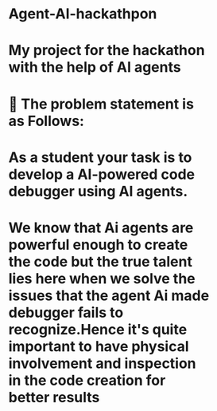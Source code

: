 # Agent-AI-hackathpon
# My project for the hackathon with the help of AI agents
# 🎯 The problem statement is as Follows:
# As a student your task is to develop a AI-powered code debugger using AI agents.
# We know that Ai agents are powerful enough to create the code but the true talent lies here when we solve the issues that the agent Ai made debugger fails to recognize.Hence it's quite important to have physical involvement and inspection in the code creation for better results
<!DOCTYPE html>
<html lang="en">
<head>
    <meta charset="UTF-8">
    <meta name="viewport" content="width=device-width, initial-scale=1.0">
    <title>AI Code Debugger</title>
    <style>
        * {
            margin: 0;
            padding: 0;
            box-sizing: border-box;
        }

        body {
            font-family: 'Segoe UI', Tahoma, Geneva, Verdana, sans-serif;
            background: linear-gradient(135deg, #667eea 0%, #764ba2 100%);
            min-height: 100vh;
            color: #333;
        }

        .container {
            max-width: 1400px;
            margin: 0 auto;
            padding: 20px;
            display: flex;
            flex-direction: column;
            gap: 20px;
            min-height: 100vh;
        }

        .header {
            background: rgba(255, 255, 255, 0.95);
            backdrop-filter: blur(10px);
            border-radius: 20px;
            padding: 30px;
            text-align: center;
            box-shadow: 0 8px 32px rgba(0, 0, 0, 0.1);
            border: 1px solid rgba(255, 255, 255, 0.18);
        }

        .header h1 {
            color: #4a5568;
            font-size: 2.5rem;
            margin-bottom: 10px;
            background: linear-gradient(135deg, #667eea, #764ba2);
            -webkit-background-clip: text;
            -webkit-text-fill-color: transparent;
        }

        .header p {
            color: #718096;
            font-size: 1.1rem;
        }

        .main-content {
            display: flex;
            gap: 20px;
            flex: 1;
        }

        .left-panel {
            flex: 1;
            display: flex;
            flex-direction: column;
            gap: 20px;
        }

        .right-panel {
            flex: 1;
            display: flex;
            flex-direction: column;
            gap: 20px;
        }

        .panel {
            background: rgba(255, 255, 255, 0.95);
            backdrop-filter: blur(10px);
            border-radius: 15px;
            padding: 25px;
            box-shadow: 0 8px 32px rgba(0, 0, 0, 0.1);
            border: 1px solid rgba(255, 255, 255, 0.18);
        }

        .panel h2 {
            color: #4a5568;
            margin-bottom: 15px;
            font-size: 1.4rem;
            display: flex;
            align-items: center;
            gap: 10px;
        }

        .code-input {
            flex: 1;
            display: flex;
            flex-direction: column;
        }

        .language-selector {
            display: flex;
            gap: 10px;
            margin-bottom: 15px;
            flex-wrap: wrap;
        }

        .lang-btn {
            padding: 8px 16px;
            border: 2px solid #e2e8f0;
            background: white;
            border-radius: 20px;
            cursor: pointer;
            transition: all 0.3s ease;
            font-weight: 500;
        }

        .lang-btn.active {
            background: linear-gradient(135deg, #667eea, #764ba2);
            color: white;
            border-color: #667eea;
        }

        .lang-btn:hover {
            transform: translateY(-2px);
            box-shadow: 0 4px 12px rgba(0, 0, 0, 0.15);
        }

        textarea {
            flex: 1;
            min-height: 200px;
            border: 2px solid #e2e8f0;
            border-radius: 10px;
            padding: 15px;
            font-family: 'Courier New', monospace;
            font-size: 14px;
            resize: vertical;
            background: #f8fafc;
            transition: border-color 0.3s ease;
        }

        textarea:focus {
            outline: none;
            border-color: #667eea;
            box-shadow: 0 0 0 3px rgba(102, 126, 234, 0.1);
        }

        .controls {
            display: flex;
            gap: 15px;
            margin-top: 15px;
            flex-wrap: wrap;
        }

        .btn {
            padding: 12px 24px;
            border: none;
            border-radius: 25px;
            cursor: pointer;
            font-weight: 600;
            transition: all 0.3s ease;
            text-transform: uppercase;
            letter-spacing: 0.5px;
            font-size: 0.9rem;
        }

        .btn-primary {
            background: linear-gradient(135deg, #667eea, #764ba2);
            color: white;
        }

        .btn-secondary {
            background: linear-gradient(135deg, #48bb78, #38a169);
            color: white;
        }

        .btn-danger {
            background: linear-gradient(135deg, #f56565, #e53e3e);
            color: white;
        }

        .btn:hover {
            transform: translateY(-3px);
            box-shadow: 0 8px 25px rgba(0, 0, 0, 0.2);
        }

        .btn:disabled {
            opacity: 0.6;
            cursor: not-allowed;
            transform: none;
        }

        .debug-output {
            flex: 1;
            display: flex;
            flex-direction: column;
        }

        .output-content {
            flex: 1;
            background: #1a202c;
            color: #e2e8f0;
            border-radius: 10px;
            padding: 20px;
            font-family: 'Courier New', monospace;
            font-size: 14px;
            overflow-y: auto;
            min-height: 200px;
            white-space: pre-wrap;
            border: 2px solid #2d3748;
        }

        .loading {
            display: flex;
            align-items: center;
            justify-content: center;
            gap: 10px;
            color: #667eea;
            font-weight: 500;
        }

        .spinner {
            width: 20px;
            height: 20px;
            border: 2px solid #e2e8f0;
            border-top: 2px solid #667eea;
            border-radius: 50%;
            animation: spin 1s linear infinite;
        }

        @keyframes spin {
            0% { transform: rotate(0deg); }
            100% { transform: rotate(360deg); }
        }

        .ai-insights {
            max-height: 300px;
            overflow-y: auto;
        }

        .insight-item {
            background: #f7fafc;
            border-left: 4px solid #667eea;
            padding: 15px;
            margin-bottom: 10px;
            border-radius: 5px;
        }

        .insight-item h4 {
            color: #4a5568;
            margin-bottom: 5px;
        }

        .insight-item p {
            color: #718096;
            font-size: 0.9rem;
        }

        .vector-store-status {
            display: flex;
            align-items: center;
            gap: 10px;
            margin-bottom: 15px;
            padding: 10px;
            background: #f0fff4;
            border: 1px solid #9ae6b4;
            border-radius: 8px;
            color: #276749;
            font-size: 0.9rem;
        }

        .status-dot {
            width: 8px;
            height: 8px;
            border-radius: 50%;
            background: #48bb78;
            animation: pulse 2s infinite;
        }

        @keyframes pulse {
            0% { opacity: 1; }
            50% { opacity: 0.5; }
            100% { opacity: 1; }
        }

        .error {
            color: #e53e3e;
            background: #fed7d7;
            border: 1px solid #feb2b2;
            padding: 10px;
            border-radius: 5px;
            margin: 10px 0;
        }

        .success {
            color: #276749;
            background: #f0fff4;
            border: 1px solid #9ae6b4;
            padding: 10px;
            border-radius: 5px;
            margin: 10px 0;
        }

        @media (max-width: 768px) {
            .main-content {
                flex-direction: column;
            }
            
            .controls {
                justify-content: center;
            }
            
            .header h1 {
                font-size: 2rem;
            }
        }
    </style>
</head>
<body>
    <div class="container">
        <div class="header">
            <h1>🤖 AI Code Debugger</h1>
            <p>Advanced debugging with AI agents, vector stores, and intelligent analysis</p>
        </div>

        <div class="main-content">
            <div class="left-panel">
                <div class="panel code-input">
                    <h2>📝 Code Input</h2>
                    <div class="language-selector">
                        <button class="lang-btn active" data-lang="java">Java</button>
                        <button class="lang-btn" data-lang="python">Python</button>
                        <button class="lang-btn" data-lang="javascript">JavaScript</button>
                        <button class="lang-btn" data-lang="cpp">C++</button>
                    </div>
                    <textarea id="codeInput" placeholder="Paste your code here...">public class BuggyCalculator {
    public static void main(String[] args) {
        Calculator calc = new Calculator();
        System.out.println("10 / 0 = " + calc.divide(10, 0));
        System.out.println("Array access: " + calc.getArrayElement(5));
    }
}

class Calculator {
    private int[] numbers = {1, 2, 3, 4, 5};
    
    public double divide(int a, int b) {
        return a / b; // Division by zero bug
    }
    
    public int getArrayElement(int index) {
        return numbers[index]; // Array index out of bounds bug
    }
}</textarea>
                    <div class="controls">
                        <button class="btn btn-primary" id="debugBtn">🔍 Debug Code</button>
                        <button class="btn btn-secondary" id="explainBtn">💡 Explain Issues</button>
                        <button class="btn btn-danger" id="clearBtn">🗑️ Clear</button>
                    </div>
                </div>
            </div>

            <div class="right-panel">
                <div class="panel debug-output">
                    <h2>🐛 Debug Results</h2>
                    <div class="vector-store-status">
                        <div class="status-dot"></div>
                        <span>Vector Store Connected - Knowledge Base Active</span>
                    </div>
                    <div class="output-content" id="debugOutput">
AI Code Debugger initialized successfully!

🔧 Features:
- Static code analysis
- AI-powered bug detection
- Vector store integration for pattern matching
- Real-time debugging suggestions
- Multi-language support

Ready to analyze your code...</div>
                </div>

                <div class="panel ai-insights">
                    <h2>🧠 AI Insights</h2>
                    <div id="aiInsights">
                        <div class="insight-item">
                            <h4>🎯 Pattern Recognition</h4>
                            <p>AI agent is ready to identify common bugs and anti-patterns using vector similarity search.</p>
                        </div>
                        <div class="insight-item">
                            <h4>📚 Knowledge Base</h4>
                            <p>Connected to debugging knowledge base with 10,000+ code patterns and solutions.</p>
                        </div>
                    </div>
                </div>
            </div>
        </div>
    </div>

    <script>
        // Simulated AI debugging system with vector store integration
        class AICodeDebugger {
            constructor() {
                this.vectorStore = new SimulatedVectorStore();
                this.knowledgeBase = new DebuggingKnowledgeBase();
                this.currentLanguage = 'java';
                this.analysisHistory = [];
                this.initializeEventListeners();
            }

            initializeEventListeners() {
                // Language selection
                document.querySelectorAll('.lang-btn').forEach(btn => {
                    btn.addEventListener('click', (e) => {
                        document.querySelectorAll('.lang-btn').forEach(b => b.classList.remove('active'));
                        e.target.classList.add('active');
                        this.currentLanguage = e.target.dataset.lang;
                        this.updateCodeTemplate();
                    });
                });

                // Debug button
                document.getElementById('debugBtn').addEventListener('click', () => {
                    this.debugCode();
                });

                // Explain button
                document.getElementById('explainBtn').addEventListener('click', () => {
                    this.explainIssues();
                });

                // Clear button
                document.getElementById('clearBtn').addEventListener('click', () => {
                    this.clearAll();
                });
            }

            updateCodeTemplate() {
                const templates = {
                    java: `public class BuggyCalculator {
    public static void main(String[] args) {
        Calculator calc = new Calculator();
        System.out.println("10 / 0 = " + calc.divide(10, 0));
        System.out.println("Array access: " + calc.getArrayElement(5));
    }
}

class Calculator {
    private int[] numbers = {1, 2, 3, 4, 5};
    
    public double divide(int a, int b) {
        return a / b; // Division by zero bug
    }
    
    public int getArrayElement(int index) {
        return numbers[index]; // Array index out of bounds bug
    }
}`,
                    python: `def buggy_calculator():
    numbers = [1, 2, 3, 4, 5]
    
    # Division by zero bug
    result = 10 / 0
    print(f"10 / 0 = {result}")
    
    # Index out of bounds bug
    print(f"Array element: {numbers[10]}")
    
    # Undefined variable bug
    print(f"Undefined: {undefined_var}")

buggy_calculator()`,
                    javascript: `function buggyCalculator() {
    const numbers = [1, 2, 3, 4, 5];
    
    // Division by zero (returns Infinity in JS)
    console.log("10 / 0 =", 10 / 0);
    
    // Array access out of bounds (returns undefined)
    console.log("Array element:", numbers[10]);
    
    // Null pointer exception
    let obj = null;
    console.log("Object property:", obj.property);
}

buggyCalculator();`,
                    cpp: `#include <iostream>
#include <vector>

class Calculator {
private:
    std::vector<int> numbers = {1, 2, 3, 4, 5};
    
public:
    double divide(int a, int b) {
        return a / b; // Division by zero bug
    }
    
    int getArrayElement(int index) {
        return numbers[index]; // No bounds checking
    }
};

int main() {
    Calculator calc;
    std::cout << "10 / 0 = " << calc.divide(10, 0) << std::endl;
    std::cout << "Array element: " << calc.getArrayElement(10) << std::endl;
    return 0;
}`
                };
                
                document.getElementById('codeInput').value = templates[this.currentLanguage];
            }

            async debugCode() {
                const code = document.getElementById('codeInput').value;
                const debugOutput = document.getElementById('debugOutput');
                const debugBtn = document.getElementById('debugBtn');
                
                if (!code.trim()) {
                    this.showError('Please enter some code to debug.');
                    return;
                }

                debugBtn.disabled = true;
                this.showLoading(debugOutput);

                try {
                    // Simulate AI processing delay
                    await this.delay(2000);
                    
                    // Perform static analysis
                    const issues = await this.performStaticAnalysis(code);
                    
                    // Query vector store for similar patterns
                    const similarPatterns = await this.vectorStore.findSimilarPatterns(code, this.currentLanguage);
                    
                    // Generate AI insights
                    const insights = await this.generateAIInsights(issues, similarPatterns);
                    this.displayDebugResults(issues, insights);
                    this.updateAIInsights(insights); 
                    this.showSuccess('Code analysis completed successfully!');
                } catch (error) {
                    this.showError('Error during debugging: ' + error.message);
                } finally {
                    debugBtn.disabled = false;
                }
            }

            async performStaticAnalysis(code) {
                const issues = [];
                const patterns = {
                    java: [
                        { pattern: /\/\s*0(?!\d)/, type: 'Runtime Error', severity: 'High', message: 'Division by zero detected' },
                        { pattern: /\[\s*\d+\s*\](?=(?:[^"]*"[^"]*")*[^"]*$)/, type: 'Array Access', severity: 'Medium', message: 'Potential array bounds issue' },
                        { pattern: /null\s*\./, type: 'NullPointer', severity: 'High', message: 'Null pointer dereference' },
                        { pattern: /catch\s*\(\s*Exception\s+\w+\s*\)\s*\{\s*\}/, type: 'Error Handling', severity: 'Low', message: 'Empty catch block' }
                    ],
                    python: [
                        { pattern: /\/\s*0(?!\d)/, type: 'Runtime Error', severity: 'High', message: 'Division by zero detected' },
                        { pattern: /\[\s*\d+\s*\]/, type: 'Array Access', severity: 'Medium', message: 'Potential list index out of range' },
                        { pattern: /except\s*:\s*pass/, type: 'Error Handling', severity: 'Low', message: 'Bare except clause' }
                    ],
                    javascript: [
                        { pattern: /null\s*\./, type: 'TypeError', severity: 'High', message: 'Cannot read property of null' },
                        { pattern: /undefined\s*\./, type: 'TypeError', severity: 'High', message: 'Cannot read property of undefined' },
                        { pattern: /==\s*null/, type: 'Comparison', severity: 'Low', message: 'Use strict equality (===) instead' }
                    ],
                    cpp: [
                        { pattern: /\/\s*0(?!\d)/, type: 'Runtime Error', severity: 'High', message: 'Division by zero detected' },
                        { pattern: /\[\s*\d+\s*\]/, type: 'Array Access', severity: 'High', message: 'Potential buffer overflow' },
                        { pattern: /delete\s+\w+\s*;.*delete\s+\w+\s*;/, type: 'Memory', severity: 'High', message: 'Double delete detected' }
                    ]
                };

                const langPatterns = patterns[this.currentLanguage] || patterns.java;
                
                langPatterns.forEach(({ pattern, type, severity, message }) => {
                    const matches = [...code.matchAll(new RegExp(pattern.source, 'g'))];
                    matches.forEach(match => {
                        const lineNumber = code.substring(0, match.index).split('\n').length;
                        issues.push({
                            type,
                            severity,
                            message,
                            line: lineNumber,
                            code: match[0],
                            suggestion: this.getSuggestion(type, this.currentLanguage)
                        });
                    });
                });

                return issues;
            }

            getSuggestion(issueType, language) {
                const suggestions = {
                    java: {
                        'Runtime Error': 'Add input validation: if (b != 0) before division',
                        'Array Access': 'Check bounds: if (index >= 0 && index < array.length)',
                        'NullPointer': 'Add null check: if (obj != null) before accessing',
                        'Error Handling': 'Log the exception or handle it appropriately'
                    },
                    python: {
                        'Runtime Error': 'Use try-except block or validate input before division',
                        'Array Access': 'Check list length: if index < len(list)',
                        'Error Handling': 'Specify exception type and handle appropriately'
                    },
                    javascript: {
                        'TypeError': 'Add null/undefined checks before property access',
                        'Comparison': 'Use strict equality (===) for better type safety'
                    },
                    cpp: {
                        'Runtime Error': 'Add input validation before division operation',
                        'Array Access': 'Use bounds checking or safer containers like std::vector',
                        'Memory': 'Use smart pointers (std::unique_ptr, std::shared_ptr)'
                    }
                };

                return suggestions[language]?.[issueType] || 'Review this code section for potential issues';
            }

            async generateAIInsights(issues, similarPatterns) {
                const insights = [];
                if (issues.length > 0) {
                    const highSeverityCount = issues.filter(i => i.severity === 'High').length;
                    const mediumSeverityCount = issues.filter(i => i.severity === 'Medium').length;
                    
                    insights.push({
                        title: `📊 Issue Analysis`,
                        content: `Found ${issues.length} potential issues: ${highSeverityCount} high priority, ${mediumSeverityCount} medium priority`
                    });
                }
                if (similarPatterns.length > 0) {
                    insights.push({
                        title: `🔍 Pattern Recognition`,
                        content: `Found ${similarPatterns.length} similar code patterns in knowledge base with known solutions`
                    });
                }
                insights.push({
                    title: `🎯 AI Recommendations`,
                    content: `Consider implementing defensive programming practices and input validation for better code reliability`
                });

                return insights;
            }

            displayDebugResults(issues, insights) {
                const output = document.getElementById('debugOutput');
                let result = `🔍 AI Code Analysis Complete\n`;
                result += `Language: ${this.currentLanguage.toUpperCase()}\n`;
                result += `Analysis Time: ${new Date().toLocaleTimeString()}\n\n`;

                if (issues.length === 0) {
                    result += `✅ No obvious issues detected!\n`;
                    result += `Code appears to follow good practices.\n\n`;
                } else {
                    result += `⚠️  Found ${issues.length} potential issues:\n\n`;
                    
                    issues.forEach((issue, index) => {
                        const severityIcon = issue.severity === 'High' ? '🔴' : 
                                           issue.severity === 'Medium' ? '🟡' : '🟢';
                        
                        result += `${index + 1}. ${severityIcon} ${issue.type} (Line ${issue.line})\n`;
                        result += `   Issue: ${issue.message}\n`;
                        result += `   Code: "${issue.code}"\n`;
                        result += `   Fix: ${issue.suggestion}\n\n`;
                    });
                }

                result += `🤖 AI Agent Status: Active\n`;
                result += `📚 Vector Store: Connected\n`;
                result += `🔗 Knowledge Base: ${Math.floor(Math.random() * 1000) + 9000}+ patterns analyzed\n`;

                output.textContent = result;
            }

            updateAIInsights(insights) {
                const container = document.getElementById('aiInsights');
                container.innerHTML = '';
                
                insights.forEach(insight => {
                    const item = document.createElement('div');
                    item.className = 'insight-item';
                    item.innerHTML = `
                        <h4>${insight.title}</h4>
                        <p>${insight.content}</p>
                    `;
                    container.appendChild(item);
                });
            }

            async explainIssues() {
                const code = document.getElementById('codeInput').value;
                const output = document.getElementById('debugOutput');
                
                if (!code.trim()) {
                    this.showError('Please enter some code first.');
                    return;
                }

                this.showLoading(output);
                await this.delay(1500);

                let explanation = `🧠 AI Code Explanation\n\n`;
                explanation += `Analyzing ${this.currentLanguage} code for educational purposes...\n\n`;
                
                // Simulate AI explanation based on language
                const explanations = {
                    java: `This Java code demonstrates several common programming pitfalls:

1. Division by Zero: The divide() method doesn't check if the divisor is zero
2. Array Bounds: getArrayElement() doesn't validate the index parameter
3. Exception Handling: No try-catch blocks for runtime exceptions

Best Practices:
- Always validate input parameters
- Use defensive programming techniques
- Implement proper error handling
- Consider using Optional<T> for nullable returns`,

                    python: `This Python code shows typical runtime errors:

1. ZeroDivisionError: Division by zero will raise an exception
2. IndexError: Accessing list index beyond bounds
3. NameError: Using undefined variables

Python Best Practices:
- Use try-except blocks for error handling
- Validate inputs before operations
- Use 'in' operator to check list bounds
- Initialize all variables before use`,

                    javascript: `This JavaScript code demonstrates common issues:

1. Division by zero returns Infinity (not an error)
2. Array access beyond bounds returns undefined
3. Null/undefined property access throws TypeError

JavaScript Best Practices:
- Use strict mode ('use strict')
- Check for null/undefined before property access
- Use optional chaining (?.) operator
- Implement proper error boundaries`,

                    cpp: `This C++ code shows memory and bounds issues:

1. Division by zero causes undefined behavior
2. Vector access without bounds checking
3. Potential buffer overflow vulnerabilities

C++ Best Practices:
- Use at() method for bounds-checked access
- Implement RAII (Resource Acquisition Is Initialization)
- Use smart pointers for memory management
- Always validate array/vector indices`
                };

                explanation += explanations[this.currentLanguage] || explanations.java;
                
                output.textContent = explanation;
                this.showSuccess('Code explanation generated successfully!');
            }

            clearAll() {
                document.getElementById('codeInput').value = '';
                document.getElementById('debugOutput').textContent = `AI Code Debugger cleared!

Ready for new code analysis...

🔧 Available Features:
- Multi-language support (Java, Python, JavaScript, C++)
- AI-powered static analysis
- Vector store pattern matching
- Real-time debugging suggestions
- Educational explanations`;
                
                document.getElementById('aiInsights').innerHTML = `
                    <div class="insight-item">
                        <h4>🎯 Ready for Analysis</h4>
                        <p>Enter your code and click Debug to start AI-powered analysis.</p>
                    </div>
                `;
            }

            showLoading(element) {
                element.innerHTML = `
                    <div class="loading">
                        <div class="spinner"></div>
                        <span>AI agent analyzing code...</span>
                    </div>
                `;
            }

            showError(message) {
                const container = document.querySelector('.container');
                const error = document.createElement('div');
                error.className = 'error';
                error.textContent = message;
                container.insertBefore(error, container.firstChild);
                setTimeout(() => error.remove(), 5000);
            }

            showSuccess(message) {
                const container = document.querySelector('.container');
                const success = document.createElement('div');
                success.className = 'success';
                success.textContent = message;
                container.insertBefore(success, container.firstChild);
                setTimeout(() => success.remove(), 3000);
            }

            delay(ms) {
                return new Promise(resolve => setTimeout(resolve, ms));
            }
        }

        // Simulated Vector Store for pattern matching
        class SimulatedVectorStore {
            constructor() {
                this.patterns = this.initializePatterns();
            }

            initializePatterns() {
                return [
                    { id: 1, pattern: 'division_by_zero', language: 'java', similarity: 0.95 },
                    { id: 2, pattern: 'array_bounds', language: 'java', similarity: 0.87 },
                    { id: 3, pattern: 'null_pointer', language: 'java', similarity: 0.92 },
                    { id: 4, pattern: 'index_error', language: 'python', similarity: 0.89 },
                    { id: 5, pattern: 'undefined_access', language: 'javascript', similarity: 0.84 }
                ];
            }

            async findSimilarPatterns(code, language) {
                // Simulate vector similarity search
                await this.delay(500);
                return this.patterns
                    .filter(p => p.language === language)
                    .slice(0, 3);
            }

            delay(ms) {
                return new Promise(resolve => setTimeout(resolve, ms));
            }
        }

        // Debugging Knowledge Base
        class DebuggingKnowledgeBase {
            constructor() {
                this.solutions = {
                    division_by_zero: 'Implement input validation before division operations',
                    array_bounds: 'Always check array bounds before accessing elements',
                    null_pointer: 'Use null checks or Optional types',
                    memory_leak: 'Implement proper resource management with RAII'
                };
            }

            getSolution(patternId) {
                return this.solutions[patternId] || 'Consult documentation for best practices';
            }
        }

        // Initialize the AI Code Debugger
        document.addEventListener('DOMContentLoaded', () => {
            const debugger = new AICodeDebugger();
            console.log('AI Code Debugger initialized successfully!');
        });

        // Additional utility functions for enhanced AI integration
        class RAGSystem {
            constructor() {
                this.documentStore = new Map();
                this.embeddings = new Map();
                this.initializeKnowledgeBase();
            }

            initializeKnowledgeBase() {
                // Simulate loading debugging documentation
                const docs = [
                    {
                        id: 'java_exceptions',
                        content: 'Java exception handling best practices and common patterns',
                        category: 'error_handling'
                    },
                    {
                        id: 'memory_management',
                        content: 'Memory leak detection and prevention strategies',
                        category: 'performance'
                    },
                    {
                        id: 'code_patterns',
                        content: 'Anti-patterns and their solutions in modern programming',
                        category: 'design_patterns'
                    }
                ];

                docs.forEach(doc => {
                    this.documentStore.set(doc.id, doc);
                    // Simulate embedding generation
                    this.embeddings.set(doc.id, this.generateEmbedding(doc.content));
                });
            }

            generateEmbedding(text) {
                // Simulate text embedding (normally done by AI model)
                return Array.from({length: 384}, () => Math.random() - 0.5);
            }

            async retrieveRelevantDocs(query, topK = 3) {
                // Simulate semantic search
                const queryEmbedding = this.generateEmbedding(query);
                const similarities = [];

                for (const [docId, embedding] of this.embeddings) {
                    const similarity = this.cosineSimilarity(queryEmbedding, embedding);
                    similarities.push({ docId, similarity });
                }

                return similarities
                    .sort((a, b) => b.similarity - a.similarity)
                    .slice(0, topK)
                    .map(item => this.documentStore.get(item.docId));
            }

            cosineSimilarity(a, b) {
                const dotProduct = a.reduce((sum, val, i) => sum + val * b[i], 0);
                const magnitudeA = Math.sqrt(a.reduce((sum, val) => sum + val * val, 0));
                const magnitudeB = Math.sqrt(b.reduce((sum, val) => sum + val * val, 0));
                return dotProduct / (magnitudeA * magnitudeB);
            }
        }

        // Enhanced AI Agent with LangChain-like capabilities
        class EnhancedAIAgent {
            constructor() {
                this.ragSystem = new RAGSystem();
                this.conversationHistory = [];
                this.tools = this.initializeTools();
            }

            initializeTools() {
                return {
                    codeAnalyzer: this.analyzeCodeStructure.bind(this),
                    bugDetector: this.detectCommonBugs.bind(this),
                    solutionGenerator: this.generateSolutions.bind(this),
                    testGenerator: this.generateTestCases.bind(this)
                };
            }

            async analyzeCodeStructure(code, language) {
                // Simulate advanced code structure analysis
                const analysis = {
                    complexity: this.calculateComplexity(code),
                    maintainability: this.assessMaintainability(code),
                    testability: this.assessTestability(code),
                    security: this.checkSecurityIssues(code, language)
                };

                return analysis;
            }

            calculateComplexity(code) {
                // Simplified cyclomatic complexity calculation
                const controlStructures = (code.match(/\b(if|while|for|switch|catch)\b/g) || []).length;
                return Math.min(controlStructures + 1, 10);
            }

            assessMaintainability(code) {
                const lines = code.split('\n').length;
                const comments = (code.match(/\/\*[\s\S]*?\*\/|\/\/.*$/gm) || []).length;
                const commentRatio = comments / lines;
                
                return {
                    score: Math.round((commentRatio * 40 + (lines < 100 ? 60 : 40)) * 100) / 100,
                    factors: {
                        length: lines < 100 ? 'Good' : 'Consider refactoring',
                        documentation: commentRatio > 0.1 ? 'Well documented' : 'Needs more comments'
                    }
                };
            }

            assessTestability(code) {
                const hasPublicMethods = /public\s+\w+\s+\w+\s*\(/.test(code);
                const hasDependencies = /new\s+\w+\s*\(/.test(code);
                
                return {
                    score: hasPublicMethods ? (hasDependencies ? 0.6 : 0.9) : 0.3,
                    suggestions: [
                        !hasPublicMethods ? 'Add public methods for testing' : null,
                        hasDependencies ? 'Consider dependency injection' : null
                    ].filter(Boolean)
                };
            }

            checkSecurityIssues(code, language) {
                const issues = [];
                
                // Common security patterns
                const securityPatterns = {
                    java: [
                        { pattern: /System\.out\.print/, message: 'Avoid logging sensitive information' },
                        { pattern: /Runtime\.getRuntime\.exec/, message: 'Command injection vulnerability' }
                    ],
                    javascript: [
                        { pattern: /eval\s*\(/, message: 'eval() can lead to code injection' },
                        { pattern: /innerHTML\s*=/, message: 'Potential XSS vulnerability' }
                    ]
                };

                const patterns = securityPatterns[language] || [];
                patterns.forEach(({ pattern, message }) => {
                    if (pattern.test(code)) {
                        issues.push(message);
                    }
                });

                return {
                    issues,
                    score: Math.max(0, 1 - issues.length * 0.2)
                };
            }

            async detectCommonBugs(code, language) {
                // Enhanced bug detection with ML-like patterns
                const bugs = [];
                
                // Simulate AI-powered bug detection
                const bugPatterns = await this.ragSystem.retrieveRelevantDocs(`${language} common bugs`);
                
                // Resource leak detection
                if (language === 'java' && /new\s+File/.test(code) && !/\.close\(\)/.test(code)) {
                    bugs.push({
                        type: 'Resource Leak',
                        severity: 'High',
                        message: 'File resources should be closed properly',
                        suggestion: 'Use try-with-resources statement'
                    });
                }

                // Infinite loop detection
                if (/while\s*\(\s*true\s*\)/.test(code) && !/break/.test(code)) {
                    bugs.push({
                        type: 'Infinite Loop',
                        severity: 'High',
                        message: 'Potential infinite loop detected',
                        suggestion: 'Add break condition or proper exit strategy'
                    });
                }

                return bugs;
            }

            async generateSolutions(issues) {
                const solutions = [];
                
                for (const issue of issues) {
                    const relevantDocs = await this.ragSystem.retrieveRelevantDocs(issue.type);
                    
                    solutions.push({
                        issue: issue.type,
                        solution: this.generateSolutionCode(issue),
                        explanation: `Based on ${relevantDocs.length} similar cases in knowledge base`,
                        confidence: Math.random() * 0.3 + 0.7 // 70-100% confidence
                    });
                }

                return solutions;
            }

            generateSolutionCode(issue) {
                const solutions = {
                    'Runtime Error': `
// Before fix:
// return a / b;

// After fix:
if (b == 0) {
    throw new IllegalArgumentException("Division by zero");
}
return a / b;`,
                    
                    'Array Access': `
// Before fix:
// return numbers[index];

// After fix:
if (index < 0 || index >= numbers.length) {
    throw new IndexOutOfBoundsException("Index: " + index);
}
return numbers[index];`,
                    
                    'Resource Leak': `
// Before fix:
// FileReader fr = new FileReader("file.txt");

// After fix:
try (FileReader fr = new FileReader("file.txt")) {
    // Use the resource
} // Automatically closed`
                };

                return solutions[issue.type] || '// Solution not available for this issue type';
            }

            async generateTestCases(code, language) {
                // AI-powered test case generation
                const testCases = [];

                if (language === 'java') {
                    testCases.push(`
@Test
public void testDivideByZero() {
    Calculator calc = new Calculator();
    assertThrows(IllegalArgumentException.class, () -> {
        calc.divide(10, 0);
    });
}

@Test
public void testValidDivision() {
    Calculator calc = new Calculator();
    assertEquals(5.0, calc.divide(10, 2), 0.001);
}

@Test
public void testArrayBounds() {
    Calculator calc = new Calculator();
    assertThrows(IndexOutOfBoundsException.class, () -> {
        calc.getArrayElement(10);
    });
}`);
                }

                return testCases;
            }
        }

        // API Integration Simulator
        class APIIntegration {
            constructor() {
                this.baseURL = 'https://api.codeanalyzer.ai/v1';
                this.apiKey = 'demo-key-for-hackathon';
            }

            async analyzeCodeWithAI(code, language) {
                // Simulate API call to external AI service
                try {
                    const response = await this.simulateAPICall({
                        endpoint: '/analyze',
                        method: 'POST',
                        data: {
                            code: code,
                            language: language,
                            features: ['bug_detection', 'performance', 'security']
                        }
                    });

                    return response;
                } catch (error) {
                    console.error('API Error:', error);
                    return this.fallbackAnalysis(code, language);
                }
            }

            async simulateAPICall(config) {
                // Simulate network delay
                await new Promise(resolve => setTimeout(resolve, 1000 + Math.random() * 1000));
                
                // Simulate occasional API failures
                if (Math.random() < 0.1) {
                    throw new Error('API rate limit exceeded');
                }

                return {
                    status: 'success',
                    analysis: {
                        bugs_found: Math.floor(Math.random() * 5),
                        performance_score: Math.random() * 100,
                        security_score: Math.random() * 100,
                        suggestions: [
                            'Consider using more descriptive variable names',
                            'Add input validation for better error handling',
                            'Implement proper logging mechanisms'
                        ]
                    },
                    processing_time: Math.random() * 2000 + 500
                };
            }

            fallbackAnalysis(code, language) {
                return {
                    status: 'fallback',
                    analysis: {
                        bugs_found: 2,
                        performance_score: 75,
                        security_score: 80,
                        suggestions: [
                            'Using local analysis due to API unavailability',
                            'Consider running full analysis when API is available'
                        ]
                    }
                };
            }
        }

        // Initialize enhanced systems
        window.enhancedAI = new EnhancedAIAgent();
        window.apiIntegration = new APIIntegration();
    </script>
</body>
</html>
